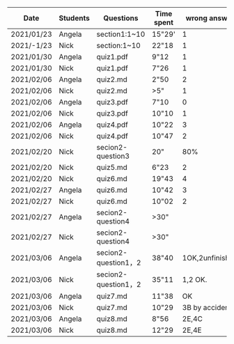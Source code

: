
|Date|Students| Questions   | Time spent |wrong answer|
|---       |---     |---               |---         |---         |
|2021/01/23| Angela |section1:1~10     |15"29'      |1
|2021/-1/23| Nick   |section:1~10      |22"18       |1
|2021/01/30|Angela  | quiz1.pdf        |9"12        |1
|2021/01/30|Nick    | quiz1.pdf        |7"26        |1
|2021/02/06|Angela  | quiz2.md         |2"50        |2
|2021/02/06|Nick    | quiz2.md         |>5"         |1
|2021/02/06|Angela  | quiz3.pdf        |7"10        |0
|2021/02/06|Nick    | quiz3.pdf        |10"10       |1
|2021/02/06|Angela  | quiz4.pdf        |10"22       |3
|2021/02/06|Nick    | quiz4.pdf        |10"47       |2
|2021/02/20|Nick    | secion2-question3|20"         |80%
|2021/02/20|Nick    | quiz5.md         |6"23        |2
|2021/02/20|Nick    | quiz6.md         |19"43       |4
|2021/02/27|Angela  | quiz6.md         |10"42       |3
|2021/02/27|Nick    | quiz6.md         |10"02       |2
|2021/02/27|Angela  | secion2-question4|>30"        |
|2021/02/27|Nick    | secion2-question4|>30"        |
|2021/03/06|Angela  | secion2-question1，2|38"40    |1OK,2unfinished
|2021/03/06|Nick    | secion2-question1，2|35"11    |1,2 OK.
|2021/03/06|Angela  | quiz7.md         |11"38       |OK
|2021/03/06|Nick    | quiz7.md         |10"29       |3B by accident
|2021/03/06|Angela  | quiz8.md         |8"56        |2E,4C
|2021/03/06|Nick    | quiz8.md         |12"29       |2E,4E

